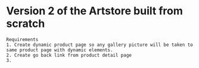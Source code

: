 # Version 2 of the Artstore built from scratch

```
Requirements
1. Create dynamic product page so any gallery picture will be taken to same product page with dynamic elements.
2. Create go back link from product detail page
3. 
